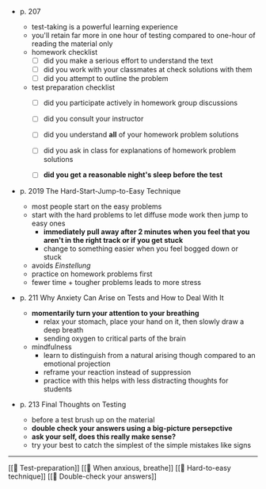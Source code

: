 - p. 207
	- test-taking is a powerful learning experience
	- you'll retain far more in one hour of testing compared to one-hour of reading the material only
	- homework checklist
		- [ ] did you make a serious effort to understand the text
		- [ ] did you work with your classmates at check solutions with them
		- [ ] did you attempt to outline the problem
	- test preparation checklist
		- [ ] did you participate actively in homework group discussions
		- [ ] did you consult your instructor
		- [ ] did you understand **all** of your homework problem solutions
		- [ ] did you ask in class for explanations of homework problem solutions
		- [ ] **did you get a reasonable night's sleep before the test**


- p. 2019 The Hard-Start-Jump-to-Easy Technique
	- most people start on the easy problems
	- start with the hard problems to let diffuse mode work then jump to easy ones
		- **immediately pull away after 2 minutes when you feel that you aren't in the right track or if you get stuck**
		- change to something easier when you feel bogged down or stuck
	- avoids *Einstellung*
	- practice on homework problems first
	- fewer time + tougher problems leads to more stress


- p. 211 Why Anxiety Can Arise on Tests and How to Deal With It
	- **momentarily turn your attention to your breathing**
		- relax your stomach, place your hand on it, then slowly draw a deep breath
		- sending oxygen to critical parts of the brain
	- mindfulness
		- learn to distinguish from a natural arising though compared to an emotional projection
		- reframe your reaction instead of suppression
		- practice with this helps with less distracting thoughts for students

- p. 213 Final Thoughts on Testing
	- before a test brush up on the material
	- **double check your answers using a big-picture persepctive**
	- **ask your self, does this really make sense?**
	- try your best to catch the simplest of the simple mistakes like signs

---

[[🌲 Test-preparation]]
[[🌲 When anxious, breathe]]
[[🌲 Hard-to-easy technique]]
[[🌲 Double-check your answers]]
